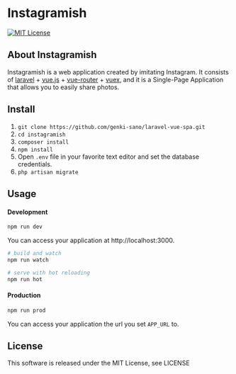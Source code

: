 # Instagramish

[![MIT License](http://img.shields.io/badge/license-MIT-blue.svg?style=flat)](LICENSE)

## About Instagramish

Instagramish is a web application created by imitating Instagram. It consists of [laravel](https://laravel.com/) + [vue.js](https://vuejs.org/) + [vue-router](https://router.vuejs.org/) + [vuex](https://vuex.vuejs.org/), and it is a Single-Page Application that allows you to easily share photos.

## Install

1. `git clone https://github.com/genki-sano/laravel-vue-spa.git`
2. `cd instagramish`
3. `composer install`
4. `npm install`
5. Open `.env` file in your favorite text editor and set the database credentials.
6. `php artisan migrate`

## Usage

#### Development

```bash
npm run dev
```

You can access your application at http://localhost:3000.

```bash
# build and watch
npm run watch

# serve with hot reloading
npm run hot
```

#### Production

```bash
npm run prod
```

You can access your application the url you set `APP_URL` to.

## License

This software is released under the MIT License, see LICENSE
